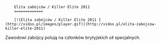 
        Elita zabójców / Killer Elite 2011 
        =============
        
        [![Elita zabójców / Killer Elite 2011 ](http://vidos.pl/images/player.gif)](http://vidos.pl/elita-zabojcow-killer-elite-2011)
        
        
 Zawodowi zabójcy polują na członków brytyjskich sił specjalnych. 
    
